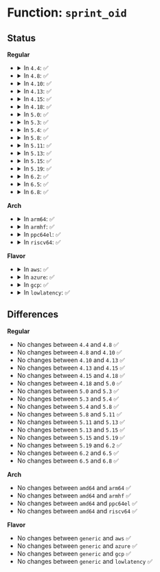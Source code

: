 # Function: <code>sprint_oid</code>

## Status
<b>Regular</b>
<ul>
<li>
<details>
<summary>In <code>4.4</code>: ✅</summary>

```c
int sprint_oid(const void *data, size_t datasize, char *buffer, size_t bufsize);
```

**Collision:** Unique Global

**Inline:** No

**Transformation:** False

**Instances:**

```
In lib/oid_registry.c (ffffffff8141aef0)
Location: lib/oid_registry.c:110
Inline: False
Direct callers:
  - crypto/asymmetric_keys/x509_cert_parser.c:x509_note_OID
  - crypto/asymmetric_keys/pkcs7_parser.c:pkcs7_note_OID
  - crypto/asymmetric_keys/mscode_parser.c:mscode_note_content_type
  - crypto/asymmetric_keys/mscode_parser.c:mscode_note_digest_algo
```
**Symbols:**

```
ffffffff8141aef0-ffffffff8141aff0: sprint_oid (STB_GLOBAL)
```
</details>
</li>
<li>
<details>
<summary>In <code>4.8</code>: ✅</summary>

```c
int sprint_oid(const void *data, size_t datasize, char *buffer, size_t bufsize);
```

**Collision:** Unique Global

**Inline:** No

**Transformation:** False

**Instances:**

```
In lib/oid_registry.c (ffffffff81463090)
Location: lib/oid_registry.c:110
Inline: False
Direct callers:
  - crypto/asymmetric_keys/x509_cert_parser.c:x509_note_OID
  - crypto/asymmetric_keys/pkcs7_parser.c:pkcs7_note_OID
  - crypto/asymmetric_keys/mscode_parser.c:mscode_note_digest_algo
  - crypto/asymmetric_keys/mscode_parser.c:mscode_note_content_type
```
**Symbols:**

```
ffffffff81463090-ffffffff814631c3: sprint_oid (STB_GLOBAL)
```
</details>
</li>
<li>
<details>
<summary>In <code>4.10</code>: ✅</summary>

```c
int sprint_oid(const void *data, size_t datasize, char *buffer, size_t bufsize);
```

**Collision:** Unique Global

**Inline:** No

**Transformation:** False

**Instances:**

```
In lib/oid_registry.c (ffffffff81481bc0)
Location: lib/oid_registry.c:110
Inline: False
Direct callers:
  - crypto/asymmetric_keys/x509_cert_parser.c:x509_note_OID
  - crypto/asymmetric_keys/pkcs7_parser.c:pkcs7_note_OID
  - crypto/asymmetric_keys/mscode_parser.c:mscode_note_digest_algo
  - crypto/asymmetric_keys/mscode_parser.c:mscode_note_content_type
```
**Symbols:**

```
ffffffff81481bc0-ffffffff81481cf3: sprint_oid (STB_GLOBAL)
```
</details>
</li>
<li>
<details>
<summary>In <code>4.13</code>: ✅</summary>

```c
int sprint_oid(const void *data, size_t datasize, char *buffer, size_t bufsize);
```

**Collision:** Unique Global

**Inline:** No

**Transformation:** False

**Instances:**

```
In lib/oid_registry.c (ffffffff8148ae20)
Location: lib/oid_registry.c:110
Inline: False
Direct callers:
  - crypto/asymmetric_keys/x509_cert_parser.c:x509_note_OID
  - crypto/asymmetric_keys/pkcs7_parser.c:pkcs7_note_OID
  - crypto/asymmetric_keys/mscode_parser.c:mscode_note_digest_algo
  - crypto/asymmetric_keys/mscode_parser.c:mscode_note_content_type
```
**Symbols:**

```
ffffffff8148ae20-ffffffff8148af32: sprint_oid (STB_GLOBAL)
```
</details>
</li>
<li>
<details>
<summary>In <code>4.15</code>: ✅</summary>

```c
int sprint_oid(const void *data, size_t datasize, char *buffer, size_t bufsize);
```

**Collision:** Unique Global

**Inline:** No

**Transformation:** False

**Instances:**

```
In lib/oid_registry.c (ffffffff814c6f30)
Location: lib/oid_registry.c:110
Inline: False
Direct callers:
  - crypto/asymmetric_keys/x509_cert_parser.c:x509_note_OID
  - crypto/asymmetric_keys/pkcs7_parser.c:pkcs7_note_OID
  - crypto/asymmetric_keys/mscode_parser.c:mscode_note_digest_algo
  - crypto/asymmetric_keys/mscode_parser.c:mscode_note_content_type
```
**Symbols:**

```
ffffffff814c6f30-ffffffff814c705e: sprint_oid (STB_GLOBAL)
```
</details>
</li>
<li>
<details>
<summary>In <code>4.18</code>: ✅</summary>

```c
int sprint_oid(const void *data, size_t datasize, char *buffer, size_t bufsize);
```

**Collision:** Unique Global

**Inline:** No

**Transformation:** False

**Instances:**

```
In lib/oid_registry.c (ffffffff814f7da0)
Location: lib/oid_registry.c:110
Inline: False
Direct callers:
  - crypto/asymmetric_keys/x509_cert_parser.c:x509_note_OID
  - crypto/asymmetric_keys/pkcs7_parser.c:pkcs7_note_OID
  - crypto/asymmetric_keys/mscode_parser.c:mscode_note_digest_algo
  - crypto/asymmetric_keys/mscode_parser.c:mscode_note_content_type
```
**Symbols:**

```
ffffffff814f7da0-ffffffff814f7ed7: sprint_oid (STB_GLOBAL)
```
</details>
</li>
<li>
<details>
<summary>In <code>5.0</code>: ✅</summary>

```c
int sprint_oid(const void *data, size_t datasize, char *buffer, size_t bufsize);
```

**Collision:** Unique Global

**Inline:** No

**Transformation:** False

**Instances:**

```
In lib/oid_registry.c (ffffffff8150c250)
Location: lib/oid_registry.c:110
Inline: False
Direct callers:
  - crypto/asymmetric_keys/x509_cert_parser.c:x509_note_OID
  - crypto/asymmetric_keys/pkcs7_parser.c:pkcs7_note_OID
  - crypto/asymmetric_keys/mscode_parser.c:mscode_note_digest_algo
  - crypto/asymmetric_keys/mscode_parser.c:mscode_note_content_type
```
**Symbols:**

```
ffffffff8150c250-ffffffff8150c387: sprint_oid (STB_GLOBAL)
```
</details>
</li>
<li>
<details>
<summary>In <code>5.3</code>: ✅</summary>

```c
int sprint_oid(const void *data, size_t datasize, char *buffer, size_t bufsize);
```

**Collision:** Unique Global

**Inline:** No

**Transformation:** False

**Instances:**

```
In lib/oid_registry.c (ffffffff8153a980)
Location: lib/oid_registry.c:106
Inline: False
Direct callers:
  - crypto/asymmetric_keys/x509_cert_parser.c:x509_note_OID
  - crypto/asymmetric_keys/pkcs7_parser.c:pkcs7_note_OID
  - crypto/asymmetric_keys/mscode_parser.c:mscode_note_digest_algo
  - crypto/asymmetric_keys/mscode_parser.c:mscode_note_content_type
```
**Symbols:**

```
ffffffff8153a980-ffffffff8153aaa2: sprint_oid (STB_GLOBAL)
```
</details>
</li>
<li>
<details>
<summary>In <code>5.4</code>: ✅</summary>

```c
int sprint_oid(const void *data, size_t datasize, char *buffer, size_t bufsize);
```

**Collision:** Unique Global

**Inline:** No

**Transformation:** False

**Instances:**

```
In lib/oid_registry.c (ffffffff8155b7a0)
Location: lib/oid_registry.c:106
Inline: False
Direct callers:
  - crypto/asymmetric_keys/x509_cert_parser.c:x509_note_OID
  - crypto/asymmetric_keys/pkcs7_parser.c:pkcs7_note_OID
  - crypto/asymmetric_keys/mscode_parser.c:mscode_note_digest_algo
  - crypto/asymmetric_keys/mscode_parser.c:mscode_note_content_type
```
**Symbols:**

```
ffffffff8155b7a0-ffffffff8155b8c2: sprint_oid (STB_GLOBAL)
```
</details>
</li>
<li>
<details>
<summary>In <code>5.8</code>: ✅</summary>

```c
int sprint_oid(const void *data, size_t datasize, char *buffer, size_t bufsize);
```

**Collision:** Unique Global

**Inline:** No

**Transformation:** False

**Instances:**

```
In lib/oid_registry.c (ffffffff815e5220)
Location: lib/oid_registry.c:106
Inline: False
Direct callers:
  - crypto/asymmetric_keys/x509_cert_parser.c:x509_note_OID
  - crypto/asymmetric_keys/pkcs7_parser.c:pkcs7_note_OID
  - crypto/asymmetric_keys/mscode_parser.c:mscode_note_digest_algo
  - crypto/asymmetric_keys/mscode_parser.c:mscode_note_content_type
  - lib/oid_registry.c:sprint_OID
```
**Symbols:**

```
ffffffff815e5220-ffffffff815e5347: sprint_oid (STB_GLOBAL)
```
</details>
</li>
<li>
<details>
<summary>In <code>5.11</code>: ✅</summary>

```c
int sprint_oid(const void *data, size_t datasize, char *buffer, size_t bufsize);
```

**Collision:** Unique Global

**Inline:** No

**Transformation:** False

**Instances:**

```
In lib/oid_registry.c (ffffffff81609710)
Location: lib/oid_registry.c:106
Inline: False
Direct callers:
  - crypto/asymmetric_keys/x509_cert_parser.c:x509_note_OID
  - crypto/asymmetric_keys/pkcs7_parser.c:pkcs7_note_OID
  - crypto/asymmetric_keys/mscode_parser.c:mscode_note_digest_algo
  - crypto/asymmetric_keys/mscode_parser.c:mscode_note_content_type
  - lib/oid_registry.c:sprint_OID
```
**Symbols:**

```
ffffffff81609710-ffffffff81609837: sprint_oid (STB_GLOBAL)
```
</details>
</li>
<li>
<details>
<summary>In <code>5.13</code>: ✅</summary>

```c
int sprint_oid(const void *data, size_t datasize, char *buffer, size_t bufsize);
```

**Collision:** Unique Global

**Inline:** No

**Transformation:** False

**Instances:**

```
In lib/oid_registry.c (ffffffff815ec950)
Location: lib/oid_registry.c:130
Inline: False
Direct callers:
  - security/keys/trusted-keys/trusted_tpm2.c:tpm2_key_type
  - crypto/asymmetric_keys/x509_cert_parser.c:x509_note_OID
  - crypto/asymmetric_keys/pkcs7_parser.c:pkcs7_note_OID
  - crypto/asymmetric_keys/mscode_parser.c:mscode_note_digest_algo
  - crypto/asymmetric_keys/mscode_parser.c:mscode_note_content_type
  - lib/oid_registry.c:sprint_OID
```
**Symbols:**

```
ffffffff815ec950-ffffffff815eca74: sprint_oid (STB_GLOBAL)
```
</details>
</li>
<li>
<details>
<summary>In <code>5.15</code>: ✅</summary>

```c
int sprint_oid(const void *data, size_t datasize, char *buffer, size_t bufsize);
```

**Collision:** Unique Global

**Inline:** No

**Transformation:** False

**Instances:**

```
In lib/oid_registry.c (ffffffff81659510)
Location: lib/oid_registry.c:130
Inline: False
Direct callers:
  - security/keys/trusted-keys/trusted_tpm2.c:tpm2_key_type
  - crypto/asymmetric_keys/x509_cert_parser.c:x509_note_OID
  - crypto/asymmetric_keys/pkcs7_parser.c:pkcs7_note_OID
  - crypto/asymmetric_keys/mscode_parser.c:mscode_note_digest_algo
  - crypto/asymmetric_keys/mscode_parser.c:mscode_note_content_type
  - lib/oid_registry.c:sprint_OID
```
**Symbols:**

```
ffffffff81659510-ffffffff81659634: sprint_oid (STB_GLOBAL)
```
</details>
</li>
<li>
<details>
<summary>In <code>5.19</code>: ✅</summary>

```c
int sprint_oid(const void *data, size_t datasize, char *buffer, size_t bufsize);
```

**Collision:** Unique Global

**Inline:** No

**Transformation:** False

**Instances:**

```
In lib/oid_registry.c (ffffffff81771a00)
Location: lib/oid_registry.c:130
Inline: False
Direct callers:
  - security/keys/trusted-keys/trusted_tpm2.c:tpm2_key_type
  - crypto/asymmetric_keys/x509_cert_parser.c:x509_note_OID
  - crypto/asymmetric_keys/pkcs7_parser.c:pkcs7_note_OID
  - crypto/asymmetric_keys/mscode_parser.c:mscode_note_digest_algo
  - crypto/asymmetric_keys/mscode_parser.c:mscode_note_content_type
  - lib/oid_registry.c:sprint_OID
```
**Symbols:**

```
ffffffff81771a00-ffffffff81771b5e: sprint_oid (STB_GLOBAL)
```
</details>
</li>
<li>
<details>
<summary>In <code>6.2</code>: ✅</summary>

```c
int sprint_oid(const void *data, size_t datasize, char *buffer, size_t bufsize);
```

**Collision:** Unique Global

**Inline:** No

**Transformation:** False

**Instances:**

```
In lib/oid_registry.c (ffffffff818a1680)
Location: lib/oid_registry.c:130
Inline: False
Direct callers:
  - security/keys/trusted-keys/trusted_tpm2.c:tpm2_key_type
  - crypto/asymmetric_keys/x509_cert_parser.c:x509_note_OID
  - crypto/asymmetric_keys/pkcs7_parser.c:pkcs7_note_OID
  - crypto/asymmetric_keys/mscode_parser.c:mscode_note_digest_algo
  - crypto/asymmetric_keys/mscode_parser.c:mscode_note_content_type
  - lib/oid_registry.c:sprint_OID
```
**Symbols:**

```
ffffffff818a1680-ffffffff818a17de: sprint_oid (STB_GLOBAL)
```
</details>
</li>
<li>
<details>
<summary>In <code>6.5</code>: ✅</summary>

```c
int sprint_oid(const void *data, size_t datasize, char *buffer, size_t bufsize);
```

**Collision:** Unique Global

**Inline:** No

**Transformation:** False

**Instances:**

```
In lib/oid_registry.c (ffffffff818e3bd0)
Location: lib/oid_registry.c:130
Inline: False
Direct callers:
  - security/keys/trusted-keys/trusted_tpm2.c:tpm2_key_type
  - crypto/asymmetric_keys/x509_cert_parser.c:x509_note_OID
  - crypto/asymmetric_keys/pkcs7_parser.c:pkcs7_note_OID
  - crypto/asymmetric_keys/mscode_parser.c:mscode_note_digest_algo
  - crypto/asymmetric_keys/mscode_parser.c:mscode_note_content_type
  - lib/oid_registry.c:sprint_OID
```
**Symbols:**

```
ffffffff818e3bd0-ffffffff818e3d2e: sprint_oid (STB_GLOBAL)
```
</details>
</li>
<li>
<details>
<summary>In <code>6.8</code>: ✅</summary>

```c
int sprint_oid(const void *data, size_t datasize, char *buffer, size_t bufsize);
```

**Collision:** Unique Global

**Inline:** No

**Transformation:** False

**Instances:**

```
In lib/oid_registry.c (ffffffff8192ab60)
Location: lib/oid_registry.c:130
Inline: False
Direct callers:
  - security/keys/trusted-keys/trusted_tpm2.c:tpm2_key_type
  - crypto/asymmetric_keys/x509_cert_parser.c:x509_note_OID
  - crypto/asymmetric_keys/pkcs7_parser.c:pkcs7_note_OID
  - crypto/asymmetric_keys/mscode_parser.c:mscode_note_digest_algo
  - crypto/asymmetric_keys/mscode_parser.c:mscode_note_content_type
  - lib/oid_registry.c:sprint_OID
```
**Symbols:**

```
ffffffff8192ab60-ffffffff8192acbe: sprint_oid (STB_GLOBAL)
```
</details>
</li>
</ul>
<b>Arch</b>
<ul>
<li>
<details>
<summary>In <code>arm64</code>: ✅</summary>

```c
int sprint_oid(const void *data, size_t datasize, char *buffer, size_t bufsize);
```

**Collision:** Unique Global

**Inline:** No

**Transformation:** False

**Instances:**

```
In lib/oid_registry.c (ffff800010668c38)
Location: lib/oid_registry.c:106
Inline: False
Direct callers:
  - crypto/asymmetric_keys/x509_cert_parser.c:x509_note_OID
  - crypto/asymmetric_keys/pkcs7_parser.c:pkcs7_note_OID
  - crypto/asymmetric_keys/mscode_parser.c:mscode_note_digest_algo
  - crypto/asymmetric_keys/mscode_parser.c:mscode_note_content_type
```
**Symbols:**

```
ffff800010668c38-ffff800010668dc0: sprint_oid (STB_GLOBAL)
```
</details>
</li>
<li>
<details>
<summary>In <code>armhf</code>: ✅</summary>

```c
int sprint_oid(const void *data, size_t datasize, char *buffer, size_t bufsize);
```

**Collision:** Unique Global

**Inline:** No

**Transformation:** False

**Instances:**

```
In lib/oid_registry.c (c08114c8)
Location: lib/oid_registry.c:106
Inline: False
Direct callers:
  - crypto/asymmetric_keys/x509_cert_parser.c:x509_note_OID
  - crypto/asymmetric_keys/pkcs7_parser.c:pkcs7_note_OID
  - crypto/asymmetric_keys/mscode_parser.c:mscode_note_digest_algo
  - crypto/asymmetric_keys/mscode_parser.c:mscode_note_content_type
```
**Symbols:**

```
c08114c8-c08115f0: sprint_oid (STB_GLOBAL)
```
</details>
</li>
<li>
<details>
<summary>In <code>ppc64el</code>: ✅</summary>

```c
int sprint_oid(const void *data, size_t datasize, char *buffer, size_t bufsize);
```

**Collision:** Unique Global

**Inline:** No

**Transformation:** False

**Instances:**

```
In lib/oid_registry.c (c00000000081e4e0)
Location: lib/oid_registry.c:106
Inline: False
Direct callers:
  - crypto/asymmetric_keys/x509_cert_parser.c:x509_note_OID
  - crypto/asymmetric_keys/pkcs7_parser.c:pkcs7_note_OID
  - crypto/asymmetric_keys/mscode_parser.c:mscode_note_digest_algo
  - crypto/asymmetric_keys/mscode_parser.c:mscode_note_content_type
  - lib/oid_registry.c:sprint_OID
```
**Symbols:**

```
c00000000081e4e0-c00000000081e6ec: sprint_oid (STB_GLOBAL)
```
</details>
</li>
<li>
<details>
<summary>In <code>riscv64</code>: ✅</summary>

```c
int sprint_oid(const void *data, size_t datasize, char *buffer, size_t bufsize);
```

**Collision:** Unique Global

**Inline:** No

**Transformation:** False

**Instances:**

```
In lib/oid_registry.c (ffffffe000493f58)
Location: lib/oid_registry.c:106
Inline: False
Direct callers:
  - crypto/asymmetric_keys/x509_cert_parser.c:x509_note_OID
  - crypto/asymmetric_keys/pkcs7_parser.c:pkcs7_note_OID
  - crypto/asymmetric_keys/mscode_parser.c:mscode_note_digest_algo
  - crypto/asymmetric_keys/mscode_parser.c:mscode_note_content_type
```
**Symbols:**

```
ffffffe000493f58-ffffffe00049404e: sprint_oid (STB_GLOBAL)
```
</details>
</li>
</ul>
<b>Flavor</b>
<ul>
<li>
<details>
<summary>In <code>aws</code>: ✅</summary>

```c
int sprint_oid(const void *data, size_t datasize, char *buffer, size_t bufsize);
```

**Collision:** Unique Global

**Inline:** No

**Transformation:** False

**Instances:**

```
In lib/oid_registry.c (ffffffff81553d90)
Location: lib/oid_registry.c:106
Inline: False
Direct callers:
  - crypto/asymmetric_keys/x509_cert_parser.c:x509_note_OID
  - crypto/asymmetric_keys/pkcs7_parser.c:pkcs7_note_OID
  - crypto/asymmetric_keys/mscode_parser.c:mscode_note_digest_algo
  - crypto/asymmetric_keys/mscode_parser.c:mscode_note_content_type
```
**Symbols:**

```
ffffffff81553d90-ffffffff81553eb2: sprint_oid (STB_GLOBAL)
```
</details>
</li>
<li>
<details>
<summary>In <code>azure</code>: ✅</summary>

```c
int sprint_oid(const void *data, size_t datasize, char *buffer, size_t bufsize);
```

**Collision:** Unique Global

**Inline:** No

**Transformation:** False

**Instances:**

```
In lib/oid_registry.c (ffffffff81544010)
Location: lib/oid_registry.c:106
Inline: False
Direct callers:
  - crypto/asymmetric_keys/x509_cert_parser.c:x509_note_OID
  - crypto/asymmetric_keys/pkcs7_parser.c:pkcs7_note_OID
  - crypto/asymmetric_keys/mscode_parser.c:mscode_note_digest_algo
  - crypto/asymmetric_keys/mscode_parser.c:mscode_note_content_type
```
**Symbols:**

```
ffffffff81544010-ffffffff81544132: sprint_oid (STB_GLOBAL)
```
</details>
</li>
<li>
<details>
<summary>In <code>gcp</code>: ✅</summary>

```c
int sprint_oid(const void *data, size_t datasize, char *buffer, size_t bufsize);
```

**Collision:** Unique Global

**Inline:** No

**Transformation:** False

**Instances:**

```
In lib/oid_registry.c (ffffffff8154fad0)
Location: lib/oid_registry.c:106
Inline: False
Direct callers:
  - crypto/asymmetric_keys/x509_cert_parser.c:x509_note_OID
  - crypto/asymmetric_keys/pkcs7_parser.c:pkcs7_note_OID
  - crypto/asymmetric_keys/mscode_parser.c:mscode_note_digest_algo
  - crypto/asymmetric_keys/mscode_parser.c:mscode_note_content_type
```
**Symbols:**

```
ffffffff8154fad0-ffffffff8154fbf2: sprint_oid (STB_GLOBAL)
```
</details>
</li>
<li>
<details>
<summary>In <code>lowlatency</code>: ✅</summary>

```c
int sprint_oid(const void *data, size_t datasize, char *buffer, size_t bufsize);
```

**Collision:** Unique Global

**Inline:** No

**Transformation:** False

**Instances:**

```
In lib/oid_registry.c (ffffffff81569910)
Location: lib/oid_registry.c:106
Inline: False
Direct callers:
  - crypto/asymmetric_keys/x509_cert_parser.c:x509_note_OID
  - crypto/asymmetric_keys/pkcs7_parser.c:pkcs7_note_OID
  - crypto/asymmetric_keys/mscode_parser.c:mscode_note_digest_algo
  - crypto/asymmetric_keys/mscode_parser.c:mscode_note_content_type
```
**Symbols:**

```
ffffffff81569910-ffffffff81569a32: sprint_oid (STB_GLOBAL)
```
</details>
</li>
</ul>

## Differences
<b>Regular</b>
<ul>
<li>
No changes between <code>4.4</code> and <code>4.8</code> ✅
</li>
<li>
No changes between <code>4.8</code> and <code>4.10</code> ✅
</li>
<li>
No changes between <code>4.10</code> and <code>4.13</code> ✅
</li>
<li>
No changes between <code>4.13</code> and <code>4.15</code> ✅
</li>
<li>
No changes between <code>4.15</code> and <code>4.18</code> ✅
</li>
<li>
No changes between <code>4.18</code> and <code>5.0</code> ✅
</li>
<li>
No changes between <code>5.0</code> and <code>5.3</code> ✅
</li>
<li>
No changes between <code>5.3</code> and <code>5.4</code> ✅
</li>
<li>
No changes between <code>5.4</code> and <code>5.8</code> ✅
</li>
<li>
No changes between <code>5.8</code> and <code>5.11</code> ✅
</li>
<li>
No changes between <code>5.11</code> and <code>5.13</code> ✅
</li>
<li>
No changes between <code>5.13</code> and <code>5.15</code> ✅
</li>
<li>
No changes between <code>5.15</code> and <code>5.19</code> ✅
</li>
<li>
No changes between <code>5.19</code> and <code>6.2</code> ✅
</li>
<li>
No changes between <code>6.2</code> and <code>6.5</code> ✅
</li>
<li>
No changes between <code>6.5</code> and <code>6.8</code> ✅
</li>
</ul>
<b>Arch</b>
<ul>
<li>
No changes between <code>amd64</code> and <code>arm64</code> ✅
</li>
<li>
No changes between <code>amd64</code> and <code>armhf</code> ✅
</li>
<li>
No changes between <code>amd64</code> and <code>ppc64el</code> ✅
</li>
<li>
No changes between <code>amd64</code> and <code>riscv64</code> ✅
</li>
</ul>
<b>Flavor</b>
<ul>
<li>
No changes between <code>generic</code> and <code>aws</code> ✅
</li>
<li>
No changes between <code>generic</code> and <code>azure</code> ✅
</li>
<li>
No changes between <code>generic</code> and <code>gcp</code> ✅
</li>
<li>
No changes between <code>generic</code> and <code>lowlatency</code> ✅
</li>
</ul>
